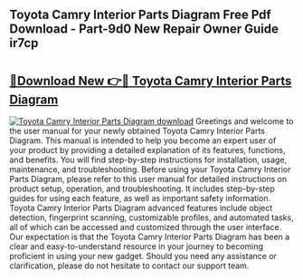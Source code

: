 ## Toyota Camry Interior Parts Diagram Free Pdf Download - Part-9d0 New Repair Owner Guide ir7cp

# <h2><a href="http://dflq1g9.blite.top/?on=Toyota+Camry+Interior+Parts+Diagram">🔗Download New 👉🔴 Toyota Camry Interior Parts Diagram</a></h2>

[![Toyota Camry Interior Parts Diagram download](https://i.imgur.com/lujVjoI.png)](http://dflq1g9.blite.top/?on=Toyota+Camry+Interior+Parts+Diagram)
Greetings and welcome to the user manual for your newly obtained Toyota Camry Interior Parts Diagram. This manual is intended to help you become an expert user of your product by providing a detailed explanation of its features, functions, and benefits. You will find step-by-step instructions for installation, usage, maintenance, and troubleshooting. Before using your Toyota Camry Interior Parts Diagram, please refer to this user manual for detailed instructions on product setup, operation, and troubleshooting. It includes step-by-step guides for using each feature, as well as important safety information. Toyota Camry Interior Parts Diagram advanced features include object detection, fingerprint scanning, customizable profiles, and automated tasks, all of which can be accessed and customized through the user interface. Our expectation is that the Toyota Camry Interior Parts Diagram has been a clear and easy-to-understand resource in your journey to becoming proficient in using your new gadget. Should you need any assistance or clarification, please do not hesitate to contact our support team.
